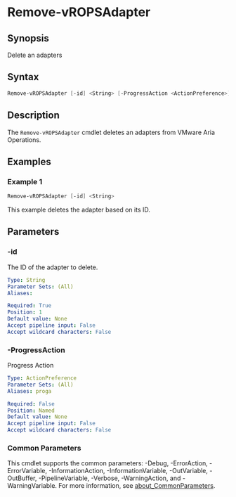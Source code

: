 # Remove-vROPSAdapter

## Synopsis

Delete an adapters

## Syntax

```powershell
Remove-vROPSAdapter [-id] <String> [-ProgressAction <ActionPreference>] [<CommonParameters>]
```

## Description

The `Remove-vROPSAdapter` cmdlet deletes an adapters from VMware Aria Operations.

## Examples

### Example 1

```powershell
Remove-vROPSAdapter [-id] <String> 
```

This example deletes the adapter based on its ID.

## Parameters

### -id

The ID of the adapter to delete.

```yaml
Type: String
Parameter Sets: (All)
Aliases:

Required: True
Position: 1
Default value: None
Accept pipeline input: False
Accept wildcard characters: False
```

### -ProgressAction

Progress Action

```yaml
Type: ActionPreference
Parameter Sets: (All)
Aliases: proga

Required: False
Position: Named
Default value: None
Accept pipeline input: False
Accept wildcard characters: False
```

### Common Parameters

This cmdlet supports the common parameters: -Debug, -ErrorAction, -ErrorVariable, -InformationAction, -InformationVariable, -OutVariable, -OutBuffer, -PipelineVariable, -Verbose, -WarningAction, and -WarningVariable. For more information, see [about_CommonParameters](http://go.microsoft.com/fwlink/?LinkID=113216).
